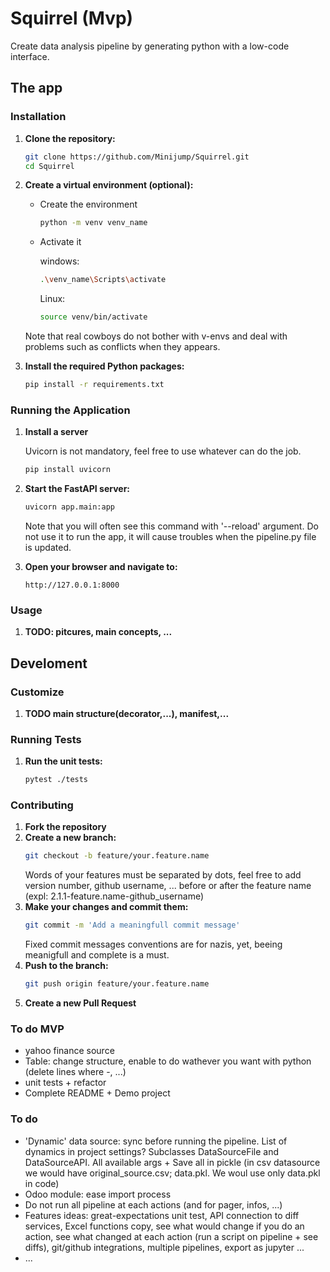 # Squirrel (Mvp)
      
Create data analysis pipeline by generating python with a low-code interface. 
## The app
### Installation

1. **Clone the repository:**
    ```sh
    git clone https://github.com/Minijump/Squirrel.git
    cd Squirrel
    ```

2. **Create a virtual environment (optional):**
    * Create the environment
        ```sh
        python -m venv venv_name
        ```
    * Activate it

        windows:
        ```sh
        .\venv_name\Scripts\activate
        ```

        Linux:
        ```sh
        source venv/bin/activate
        ```
    Note that real cowboys do not bother with v-envs and deal with problems such as conflicts when they appears. 

3. **Install the required Python packages:**
    ```sh
    pip install -r requirements.txt
    ```

### Running the Application

1. **Install a server**

    Uvicorn is not mandatory, feel free to use whatever can do the job.

    ```sh
    pip install uvicorn
    ```

2. **Start the FastAPI server:**
    ```sh
    uvicorn app.main:app
    ```
    Note that you will often see this command with '--reload' argument. Do not use it to run the app, it will cause troubles when the pipeline.py file is updated.

3. **Open your browser and navigate to:**
    ```
    http://127.0.0.1:8000
    ```

### Usage

1. **TODO: pitcures, main concepts, ...**


## Develoment

### Customize

1. **TODO main structure(decorator,...), manifest,...**

### Running Tests

1. **Run the unit tests:**
    ```sh
    pytest ./tests
    ```
### Contributing

1. **Fork the repository**
2. **Create a new branch:**
    ```sh
    git checkout -b feature/your.feature.name
    ```
    Words of your features must be separated by dots, feel free to add version number, github username, ... before or after the feature name (expl: 2.1.1-feature.name-github_username)
3. **Make your changes and commit them:**
    ```sh
    git commit -m 'Add a meaningfull commit message'
    ```
    Fixed commit messages conventions are for nazis, yet, beeing meanigfull and complete is a must. 
4. **Push to the branch:**
    ```sh
    git push origin feature/your.feature.name
    ```
5. **Create a new Pull Request**

### To do MVP
* yahoo finance source
* Table: change structure, enable to do wathever you want with python (delete lines where -, ...)
* unit tests + refactor
* Complete README + Demo project

### To do
* 'Dynamic' data source: sync before running the pipeline. List of dynamics in project settings? Subclasses DataSourceFile and DataSourceAPI. All available args + Save all in pickle (in csv datasource we would have original_source.csv; data.pkl. We woul use only data.pkl in code)
* Odoo module: ease import process
* Do not run all pipeline at each actions (and for pager, infos, ...)
* Features ideas: great-expectations unit test, API connection to diff services, Excel functions copy, see what would change if you do an action, see what changed at each action (run a script on pipeline + see diffs), git/github integrations, multiple pipelines, export as jupyter ...
* ...

